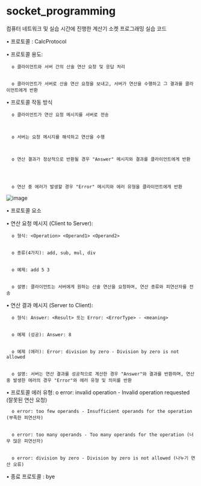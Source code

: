 # socket_programming
컴퓨터 네트워크 및 실습 시간에 진행한 계산기 소켓 프로그래밍 실습 코드

•	프로토콜 : CalcProtocol

•	프로토콜 용도:


      o	클라이언트와 서버 간의 산술 연산 요청 및 응답 처리

  
      o	클라이언트가 서버로 산술 연산 요청을 보내고, 서버가 연산을 수행하고 그 결과를 클라이언트에게 반환


  
•	프로토콜 작동 방식


      o	클라이언트가 연산 요청 메시지를 서버로 전송


  
      o	서버는 요청 메시지를 해석하고 연산을 수행


  
      o	연산 결과가 정상적으로 반환될 경우 "Answer" 메시지와 결과를 클라이언트에게 반환



  
      o	연산 중 에러가 발생할 경우 "Error" 메시지와 에러 유형을 클라이언트에게 반환
  

![image](https://github.com/yellowgree/socket_programming/assets/112637518/2cba4c09-8be4-4470-a40b-c2a09b205066)



•	프로토콜 요소 




•	연산 요청 메시지 (Client to Server):


      o	형식: <Operation> <Operand1> <Operand2>

    
      o	종류(4가지): add, sub, mul, div

  
      o	예제: add 5 3

  
      o	설명: 클라이언트는 서버에게 원하는 산술 연산을 요청하며, 연산 종류와 피연산자를 전송

  
•	연산 결과 메시지 (Server to Client):

  
      o	형식: Answer: <Result> 또는 Error: <ErrorType> - <meaning>

  
      o	예제 (성공): Answer: 8

  
      o	예제 (에러): Error: division by zero - Division by zero is not allowed

  
      o	설명: 서버는 연산 결과를 성공적으로 계산한 경우 "Answer"와 결과를 반환하며, 연산 중 발생한 에러의 경우 "Error"와 에러 유형 및 의미를 반환



  
•	프로토콜 에러 유형:
      o	error: invalid operation - Invalid operation requested (잘못된 연산 요청)

  
      o	error: too few operands - Insufficient operands for the operation (부족한 피연산자)

  
      o	error: too many operands - Too many operands for the operation (너무 많은 피연산자)

  
      o	error: division by zero - Division by zero is not allowed (나누기 연산 오류)


  

•	종료 프로토콜 : bye 
